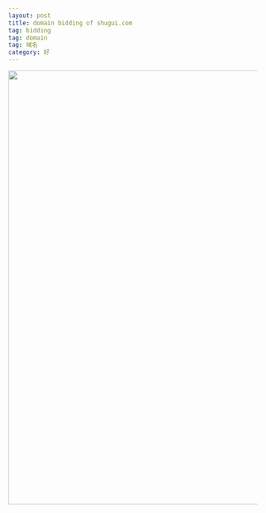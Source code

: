 ```yaml
---
layout: post
title: domain bidding of shugui.com
tag: bidding
tag: domain
tag: 域名
category: 好
---
```

<a href="http://blog.yeeh.org/wp-content/uploads/2008/08/shugui.jpg"><img src="http://blog.yeeh.org/wp-content/uploads/2008/08/shugui.jpg" alt="" title="shugui" width="555" height="877" class="alignleft size-full wp-image-1243" /></a>